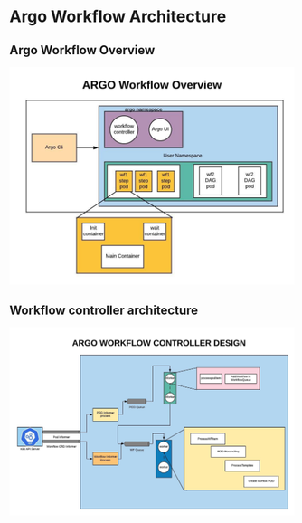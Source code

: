 # Argo Workflow Architecture

## Argo Workflow Overview

![diagram](overview.jpeg)


## Workflow controller architecture

![diagram](architecture.jpeg)

